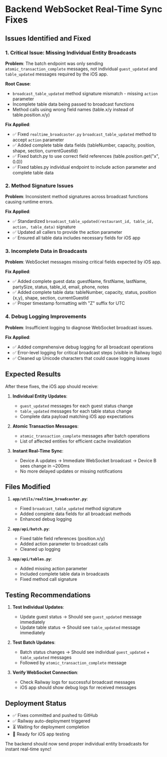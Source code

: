 # Backend WebSocket Real-Time Sync Fixes

## Issues Identified and Fixed

### 1. **Critical Issue: Missing Individual Entity Broadcasts**
**Problem**: The batch endpoint was only sending `atomic_transaction_complete` messages, not individual `guest_updated` and `table_updated` messages required by the iOS app.

**Root Cause**: 
- `broadcast_table_updated` method signature mismatch - missing `action` parameter
- Incomplete table data being passed to broadcast functions
- Method calls using wrong field names (table.x/y instead of table.position.x/y)

**Fix Applied**:
- ✅ Fixed `realtime_broadcaster.py` `broadcast_table_updated` method to accept `action` parameter
- ✅ Added complete table data fields (tableNumber, capacity, position, shape, section, currentGuestId)
- ✅ Fixed batch.py to use correct field references (table.position.get("x", 0.0))
- ✅ Fixed tables.py individual endpoint to include action parameter and complete table data

### 2. **Method Signature Issues**
**Problem**: Inconsistent method signatures across broadcast functions causing runtime errors.

**Fix Applied**:
- ✅ Standardized `broadcast_table_updated(restaurant_id, table_id, action, table_data)` signature
- ✅ Updated all callers to provide the action parameter
- ✅ Ensured all table data includes necessary fields for iOS app

### 3. **Incomplete Data in Broadcasts**
**Problem**: WebSocket messages missing critical fields expected by iOS app.

**Fix Applied**:
- ✅ Added complete guest data: guestName, firstName, lastName, partySize, status, table_id, email, phone, notes
- ✅ Added complete table data: tableNumber, capacity, status, position {x,y}, shape, section, currentGuestId
- ✅ Proper timestamp formatting with "Z" suffix for UTC

### 4. **Debug Logging Improvements**
**Problem**: Insufficient logging to diagnose WebSocket broadcast issues.

**Fix Applied**:
- ✅ Added comprehensive debug logging for all broadcast operations
- ✅ Error-level logging for critical broadcast steps (visible in Railway logs)
- ✅ Cleaned up Unicode characters that could cause logging issues

## Expected Results

After these fixes, the iOS app should receive:

1. **Individual Entity Updates**: 
   - `guest_updated` messages for each guest status change
   - `table_updated` messages for each table status change
   - Complete data payload matching iOS app expectations

2. **Atomic Transaction Messages**:
   - `atomic_transaction_complete` messages after batch operations
   - List of affected entities for efficient cache invalidation

3. **Instant Real-Time Sync**:
   - Device A updates → Immediate WebSocket broadcast → Device B sees change in ~200ms
   - No more delayed updates or missing notifications

## Files Modified

1. **`app/utils/realtime_broadcaster.py`**:
   - Fixed `broadcast_table_updated` method signature
   - Added complete data fields for all broadcast methods
   - Enhanced debug logging

2. **`app/api/batch.py`**:
   - Fixed table field references (position.x/y)
   - Added action parameter to broadcast calls
   - Cleaned up logging

3. **`app/api/tables.py`**:
   - Added missing action parameter
   - Included complete table data in broadcasts
   - Fixed method call signature

## Testing Recommendations

1. **Test Individual Updates**:
   - Update guest status → Should see `guest_updated` message immediately
   - Update table status → Should see `table_updated` message immediately

2. **Test Batch Updates**:
   - Batch status changes → Should see individual `guest_updated` + `table_updated` messages
   - Followed by `atomic_transaction_complete` message

3. **Verify WebSocket Connection**:
   - Check Railway logs for successful broadcast messages
   - iOS app should show debug logs for received messages

## Deployment Status

- ✅ Fixes committed and pushed to GitHub
- ✅ Railway auto-deployment triggered
- ⏳ Waiting for deployment completion
- 🧪 Ready for iOS app testing

The backend should now send proper individual entity broadcasts for instant real-time sync!
